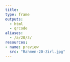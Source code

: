 ```yaml
---
title:
type: frame
outputs:
  - html
  - qrcode
aliases:
  - /a/20/3/
resources:
- name: preview
  src: "Rahmen-20-Zirl.jpg"
---
```

